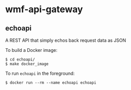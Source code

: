 wmf-api-gateway
===============

echoapi
-------

A REST API that simply echos back request data as JSON


To build a Docker image:

    $ cd echoapi/
    $ make docker_image

To run `echoapi` in the foreground:

    $ docker run --rm --name echoapi echoapi

